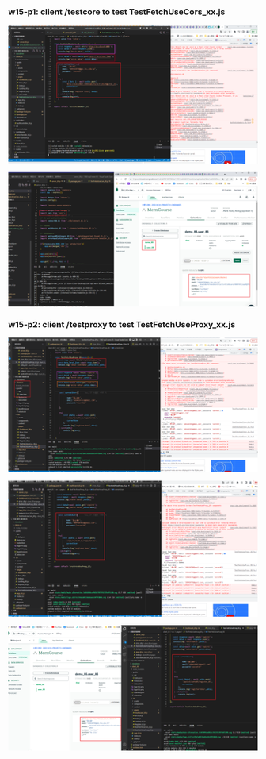 ### w15-p1: client /testcore to test TestFetchUseCors_xx.js

![](w15-p1-1.png)

![](w15-p1-2.png)

### w15-p2: client /testproxy to test TestFetchUseProxy_xx.js

![](w15-p2-1.png)

![](w15-p2-2.png)

![](w15-p2-3.png)
